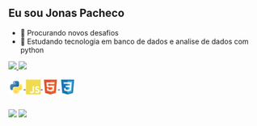 ## Eu sou Jonas Pacheco

- 🔭 Procurando novos desafios
- 🌱 Estudando tecnologia em banco de dados e analise de dados com python 

<div>
  <a href="https://github.com/Pacheco-Jonas">
  <img height="180em" src="https://github-readme-stats.vercel.app/api?username=Pacheco-Jonas&show_icons=true&theme=dark&include_all_commits=true&cont_private=true"/>
  <img height="180em" src="https://github-readme-stats.vercel.app/api/top-langs/?username=Pacheco-Jonas&layout=compact&langs_count=168&theme=dark"/>
</div>  

<div style="display: inline_block"><br>
  <img align="center" alt="Jonas-Py" height="30" width"40" src="https://raw.githubusercontent.com/devicons/devicon/master/icons/python/python-original.svg">
  <img align="center" alt="Jonas-Js" height="30" width"40" src="https://raw.githubusercontent.com/devicons/devicon/master/icons/javascript/javascript-plain.svg">
  <img align="center" alt="Jonas-Js" height="30" width"40" src="https://raw.githubusercontent.com/devicons/devicon/master/icons/html5/html5-original.svg">
  <img align="center" alt="Jonas-Js" height="30" width"40" src="https://raw.githubusercontent.com/devicons/devicon/master/icons/css3/css3-original.svg">
</div> 

##

<div>
  <a href = "mailto:pachecoo.jonass@gmail.com"><img src="https://img.shields.io/badge/-Gmail-%23333?style=for-the-bedge&logo=gmail&logoColor=white" target="_blank"></a>
  <a href = "https://www.linkedin.com/in/jonas-pacheco-090644110" target="_blank"><img src="https://img.shields.io/badge/-LinkedIn-%23007785?style=for-the-badge&logo=linkedin&logoColor=white" target="_blank"></a>
</div>  
  
           
          

  
  
  

